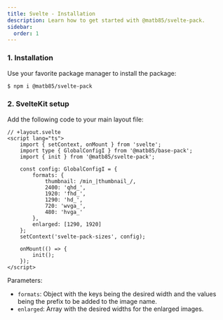 ```yaml
---
title: Svelte - Installation
description: Learn how to get started with @matb85/svelte-pack.
sidebar:
  order: 1
---
```


### 1. Installation

Use your favorite package manager to install the package:

```bash
$ npm i @matb85/svelte-pack
```

### 2. SvelteKit setup

Add the following code to your main layout file:

```svelte
// +layout.svelte
<script lang="ts">
	import { setContext, onMount } from 'svelte';
	import type { GlobalConfigI } from '@matb85/base-pack';
	import { init } from '@matb85/svelte-pack';

	const config: GlobalConfigI = {
		formats: {
			thumbnail: /min_|thumbnail_/,
			2400: 'qhd_',
			1920: 'fhd_',
			1290: 'hd_',
			720: 'wvga_',
			480: 'hvga_'
		},
		enlarged: [1290, 1920]
	};
	setContext('svelte-pack-sizes', config);
	
	onMount(() => {
        init();
    });
</script>
```

Parameters:

- `formats`: Object with the keys being the desired width and the values being the prefix to be added to the image name.
- `enlarged`: Array with the desired widths for the enlarged images.